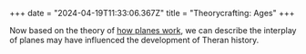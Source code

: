 +++
date = "2024-04-19T11:33:06.367Z"
title = "Theorycrafting: Ages"
+++

Now based on the theory of [how planes work](@/blog/theorycrafting-planes.md), we can describe the interplay of planes may have influenced the development of Theran history.